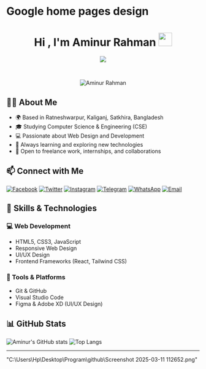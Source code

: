# Google home pages design
<h1 align="center">Hi , I'm Aminur Rahman <img src="https://media.giphy.com/media/hvRJCLFzcasrR4ia7z/giphy.gif" width="35"></h1>
<p align="center">
  <a href="https://github.com/DenverCoder1/readme-typing-svg"><img src="https://readme-typing-svg.herokuapp.com?lines=Web+Designer;Web+Developer;Front-End+Specialist;Always+learning+new+technologies&center=true&width=500&height=50"></a>
</p>

<br>

<p align="center"> 
	<img src="https://komarev.com/ghpvc/?username=aminurrahman4078&label=Profile%20views&color=0e75b6&style=plastic" alt="Aminur Rahman" />
</p>


## 👨‍💻 About Me
- 🌍 Based in Ratneshwarpur, Kaliganj, Satkhira, Bangladesh
- 🎓 Studying Computer Science & Engineering (CSE)
- 💻 Passionate about Web Design and Development
- 🚀 Always learning and exploring new technologies
- 🎯 Open to freelance work, internships, and collaborations

## 📫 Connect with Me
[![Facebook](https://img.shields.io/badge/Facebook-%231877F2.svg?style=for-the-badge&logo=facebook&logoColor=white)](https://web.facebook.com/aminur.rahman4078)
[![Twitter](https://img.shields.io/badge/Twitter-%231DA1F2.svg?style=for-the-badge&logo=twitter&logoColor=white)](https://x.com/Aminur4078)
[![Instagram](https://img.shields.io/badge/Instagram-%23E4405F.svg?style=for-the-badge&logo=instagram&logoColor=white)](https://www.instagram.com/aminur.rahman_4078/)
[![Telegram](https://img.shields.io/badge/Telegram-%232CA5E0.svg?style=for-the-badge&logo=telegram&logoColor=white)](https://t.me/aminur4078)
[![WhatsApp](https://img.shields.io/badge/WhatsApp-%2325D366.svg?style=for-the-badge&logo=whatsapp&logoColor=white)](https://wa.me/8801327694078)
[![Email](https://img.shields.io/badge/Gmail-D14836?style=for-the-badge&logo=gmail&logoColor=white)](mailto:aminurrahman9793@gmail.com)

## 🚀 Skills & Technologies
### 💻 Web Development
- HTML5, CSS3, JavaScript
- Responsive Web Design
- UI/UX Design
- Frontend Frameworks (React, Tailwind CSS)

### 🔧 Tools & Platforms
- Git & GitHub
- Visual Studio Code
- Figma & Adobe XD (UI/UX Design)

## 📊 GitHub Stats
![Aminur's GitHub stats](https://github-readme-stats.vercel.app/api?username=aminur4078&show_icons=true&theme=radical)
![Top Langs](https://github-readme-stats.vercel.app/api/top-langs/?username=aminur4078&layout=compact&theme=radical)

---
"C:\Users\Hp\Desktop\Program\github\Screenshot 2025-03-11 112652.png"
